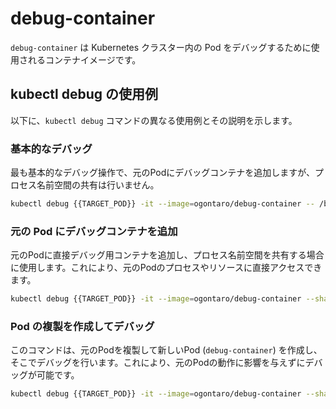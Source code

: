 # debug-container

`debug-container` は Kubernetes クラスター内の Pod をデバッグするために使用されるコンテナイメージです。

## kubectl debug の使用例

以下に、`kubectl debug` コマンドの異なる使用例とその説明を示します。

### 基本的なデバッグ

最も基本的なデバッグ操作で、元のPodにデバッグコンテナを追加しますが、プロセス名前空間の共有は行いません。

```bash
kubectl debug {{TARGET_POD}} -it --image=ogontaro/debug-container -- /bin/bash
```

### 元の Pod にデバッグコンテナを追加

元のPodに直接デバッグ用コンテナを追加し、プロセス名前空間を共有する場合に使用します。これにより、元のPodのプロセスやリソースに直接アクセスできます。

```bash
kubectl debug {{TARGET_POD}} -it --image=ogontaro/debug-container --share-processes -- /bin/bash
```

### Pod の複製を作成してデバッグ

このコマンドは、元のPodを複製して新しいPod (`debug-container`) を作成し、そこでデバッグを行います。これにより、元のPodの動作に影響を与えずにデバッグが可能です。

```bash
kubectl debug {{TARGET_POD}} -it --image=ogontaro/debug-container --share-processes --copy-to=debug-container -- /bin/bash; echo "Remember to delete the debug pod: kubectl delete pod debug-container"
```
